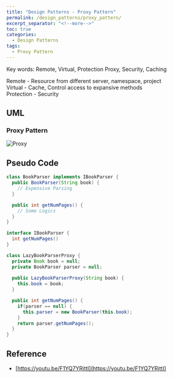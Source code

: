 ```yaml
---
title: "Design Patterns - Proxy Pattern"
permalink: /design_patterns/proxy_pattern/
excerpt_separator: "<!--more-->"
toc: true
categories:
  - Design Patterns
tags:
  - Proxy Pattern
---
```


Key words: Remote, Virtual, Protection Proxy, Security, Caching  

Remote - Resource from different server, namespace, project  
Virtual - Cache, Control access to expansive methods  
Protection - Security  

## UML  

### Proxy Pattern

![Proxy](http://www.plantuml.com/plantuml/proxy?src=https://raw.githubusercontent.com/battlerhythm/battlerhythm.github.io/master/assets/umls/proxy-pattern.puml)

## Pseudo Code

```java
class BookParser implements IBookParser {
  public BookParser(String book) {
    // Expensive Parsing
  }

  public int getNumPages() {
    // Some Logics
  }
}

interface IBookParser {
  int getNumPages()
}

class LazyBookParserProxy {
  private Book book = null;
  private BookParser parser = null;
  
  public LazyBookParserProxy(String book) {
    this.book = book;
  }

  public int getNumPages() {
    if(parser == null) {
      this.parser = new BookParser(this.book);
    }
    return parser.getNumPages();
  }
}
```
 
## Reference

- [https://youtu.be/F1YQ7YRjttI](https://youtu.be/F1YQ7YRjttI)
